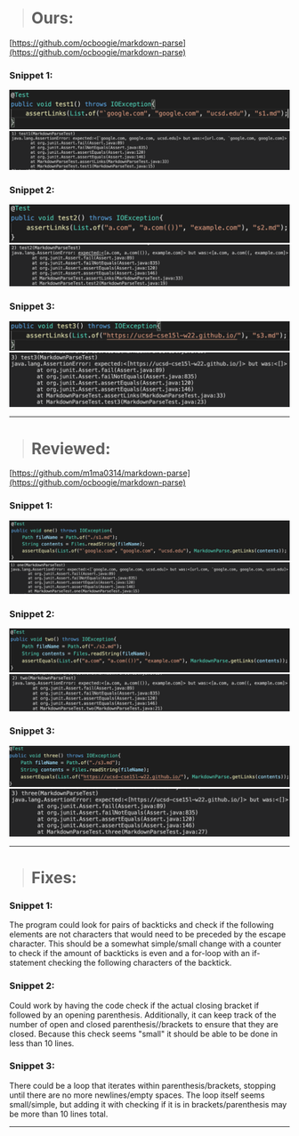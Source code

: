 > # **Ours:**
[https://github.com/ocboogie/markdown-parse](https://github.com/ocboogie/markdown-parse)
### **Snippet 1:**
![](ot1.png)
![](of1.png)
### **Snippet 2:**
![](ot2.png)
![](of2.png)
### **Snippet 3:**
![](ot3.png)
![](of3.png)

---

> # **Reviewed:**
[https://github.com/m1ma0314/markdown-parse](https://github.com/ocboogie/markdown-parse)
### **Snippet 1:**
![](tt1.png)
![](tf1.png)
### **Snippet 2:**
![](tt2.png)
![](tf2.png)
### **Snippet 3:**
![](tt3.png)
![](tf3.png)

---


> # **Fixes:**
### **Snippet 1:**
The program could look for pairs of backticks and check if the following elements are not characters that would need to be preceded by the escape character. This should be a somewhat simple/small change with a counter to check if the amount of backticks is even and a for-loop with an if-statement checking the following characters of the backtick.
### **Snippet 2:**
Could work by having the code check if the actual closing bracket if followed by an opening parenthesis. Additionally, it can keep track of the number of open and closed parenthesis//brackets to ensure that they are closed. Because this check seems "small" it should be able to be done in less than 10 lines.
### **Snippet 3:**
There could be a loop that iterates within parenthesis/brackets, stopping until there are no more newlines/empty spaces. The loop itself seems small/simple, but adding it with checking if it is in brackets/parenthesis may be more than 10 lines total.

---


